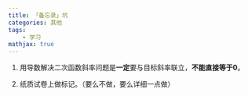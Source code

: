```yaml
---
title: 「备忘录」坑
categories: 其他
tags:
    - 学习
mathjax: true
---
```


1. 用导数解决二次函数斜率问题是**一定**要与目标斜率联立，**不能直接等于$0$**。

2. 纸质试卷上做标记。（要么不做，要么详细一点做）